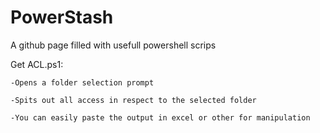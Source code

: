 # PowerStash
A github page filled with usefull powershell scrips

Get ACL.ps1:

    -Opens a folder selection prompt
    
    -Spits out all access in respect to the selected folder
    
    -You can easily paste the output in excel or other for manipulation
